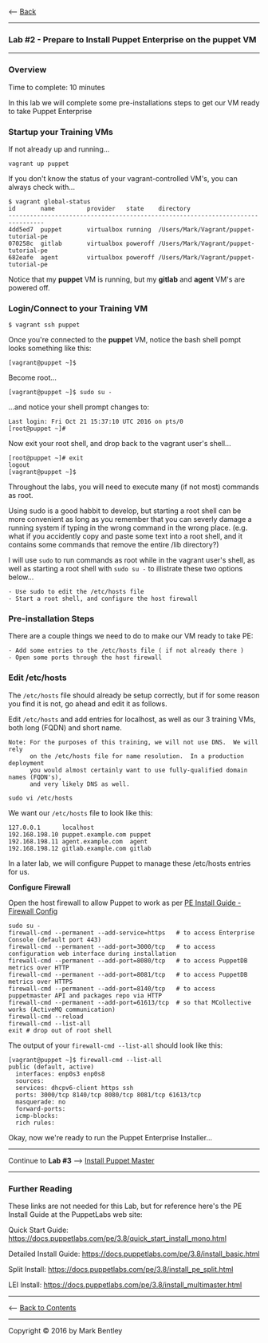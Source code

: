 <-- [Back](01-Provision-Training-VMs.md#lab-1)

---

### **Lab #2** - Prepare to Install Puppet Enterprise on the **puppet** VM

---

### Overview

Time to complete:  10 minutes

In this lab we will complete some pre-installations steps to get our VM ready to take Puppet Enterprise

### Startup your Training VMs

If not already up and running...

```
vagrant up puppet
```

If you don't know the status of your vagrant-controlled VM's, you can always check with...

```
$ vagrant global-status
id       name         provider   state    directory
--------------------------------------------------------------------------------
4dd5ed7  puppet       virtualbox running  /Users/Mark/Vagrant/puppet-tutorial-pe
070258c  gitlab       virtualbox poweroff /Users/Mark/Vagrant/puppet-tutorial-pe
682eafe  agent        virtualbox poweroff /Users/Mark/Vagrant/puppet-tutorial-pe
```

Notice that my **puppet** VM is running, but my **gitlab** and **agent** VM's are powered off.

### Login/Connect to your Training VM

```
$ vagrant ssh puppet
```

Once you're connected to the **puppet** VM, notice the bash shell pompt looks something like this:

```
[vagrant@puppet ~]$
```

Become root...

```
[vagrant@puppet ~]$ sudo su -
```

...and notice your shell prompt changes to:

```
Last login: Fri Oct 21 15:37:10 UTC 2016 on pts/0
[root@puppet ~]#
```

Now exit your root shell, and drop back to the vagrant user's shell...

```
[root@puppet ~]# exit
logout
[vagrant@puppet ~]$
```

Throughout the labs, you will need to execute many (if not most) commands as root.

Using sudo is a good habbit to develop, but starting a root shell can be more
convenient as long as you remember that you can severly damage a running system if
typing in the wrong command in the wrong place. (e.g. what if you accidently copy
and paste some text into a root shell, and it contains some commands that remove
the entire /lib directory?)

I will use `sudo` to run commands as root while in the vagrant user's shell, as
well as starting a root shell with `sudo su -` to illistrate these two options
below...

    - Use sudo to edit the /etc/hosts file
    - Start a root shell, and configure the host firewall


### Pre-installation Steps

There are a couple things we need to do to make our VM ready to take PE:

    - Add some entries to the /etc/hosts file ( if not already there )
    - Open some ports through the host firewall

### Edit /etc/hosts

The `/etc/hosts` file should already be setup correctly, but if for some reason
you find it is not, go ahead and edit it as follows.

Edit `/etc/hosts` and add entries for localhost, as well as our 3 training VMs, both
long (FQDN) and short name.

    Note: For the purposes of this training, we will not use DNS.  We will rely
          on the /etc/hosts file for name resolution.  In a production deployment
          you would almost certainly want to use fully-qualified domain names (FQDN's),
          and very likely DNS as well.

```
sudo vi /etc/hosts
```

We want our `/etc/hosts` file to look like this:

```
127.0.0.1      localhost
192.168.198.10 puppet.example.com puppet
192.168.198.11 agent.example.com  agent
192.168.198.12 gitlab.example.com gitlab
```

In a later lab, we will configure Puppet to manage these /etc/hosts entries for us.

**Configure Firewall**

Open the host firewall to allow Puppet to work as per [PE Install Guide - Firewall Config](https://docs.puppetlabs.com/pe/3.8/install_system_requirements.html#firewall-configuration)

```shell
sudo su -
firewall-cmd --permanent --add-service=https   # to access Enterprise Console (default port 443)
firewall-cmd --permanent --add-port=3000/tcp   # to access configuration web interface during installation
firewall-cmd --permanent --add-port=8080/tcp   # to access PuppetDB metrics over HTTP
firewall-cmd --permanent --add-port=8081/tcp   # to access PuppetDB metrics over HTTPS
firewall-cmd --permanent --add-port=8140/tcp   # to access puppetmaster API and packages repo via HTTP
firewall-cmd --permanent --add-port=61613/tcp  # so that MCollective works (ActiveMQ communication)
firewall-cmd --reload
firewall-cmd --list-all
exit # drop out of root shell
```

The output of your `firewall-cmd --list-all` should look like this:

```
[vagrant@puppet ~]$ firewall-cmd --list-all
public (default, active)
  interfaces: enp0s3 enp0s8
  sources:
  services: dhcpv6-client https ssh
  ports: 3000/tcp 8140/tcp 8080/tcp 8081/tcp 61613/tcp
  masquerade: no
  forward-ports:
  icmp-blocks:
  rich rules:
```

Okay, now we're ready to run the Puppet Enterprise Installer...

---

Continue to **Lab #3** --> [Install Puppet Master](03-Install-Puppet-Master.md#lab-3)

---

### Further Reading

These links are not needed for this Lab, but for reference here's the PE Install Guide at the PuppetLabs web site:

Quick Start Guide:  <https://docs.puppetlabs.com/pe/3.8/quick_start_install_mono.html>

Detailed Install Guide:  <https://docs.puppetlabs.com/pe/3.8/install_basic.html>

Split Install:   <https://docs.puppetlabs.com/pe/3.8/install_pe_split.html>

LEI Install:   <https://docs.puppetlabs.com/pe/3.8/install_multimaster.html>

---

<-- [Back to Contents](/README.md)

---

Copyright © 2016 by Mark Bentley



